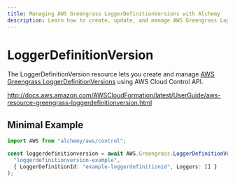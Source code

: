 ```yaml
---
title: Managing AWS Greengrass LoggerDefinitionVersions with Alchemy
description: Learn how to create, update, and manage AWS Greengrass LoggerDefinitionVersions using Alchemy Cloud Control.
---
```


# LoggerDefinitionVersion

The LoggerDefinitionVersion resource lets you create and manage [AWS Greengrass LoggerDefinitionVersions](https://docs.aws.amazon.com/greengrass/latest/userguide/) using AWS Cloud Control API.

http://docs.aws.amazon.com/AWSCloudFormation/latest/UserGuide/aws-resource-greengrass-loggerdefinitionversion.html

## Minimal Example

```ts
import AWS from "alchemy/aws/control";

const loggerdefinitionversion = await AWS.Greengrass.LoggerDefinitionVersion(
  "loggerdefinitionversion-example",
  { LoggerDefinitionId: "example-loggerdefinitionid", Loggers: [] }
);
```


